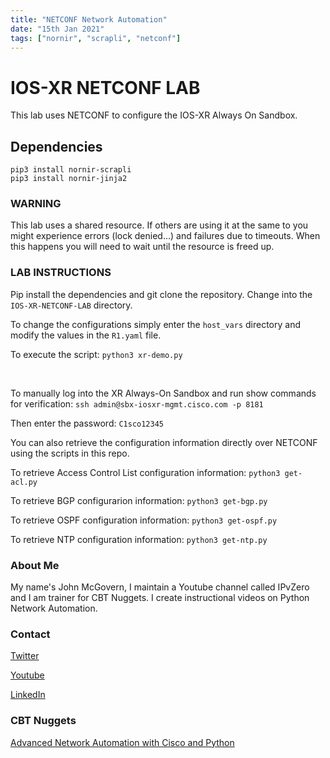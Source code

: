 ```yaml
---
title: "NETCONF Network Automation"
date: "15th Jan 2021"
tags: ["nornir", "scrapli", "netconf"]
---
```


# IOS-XR NETCONF LAB
This lab uses NETCONF to configure the IOS-XR Always On Sandbox.

## Dependencies

```
pip3 install nornir-scrapli
pip3 install nornir-jinja2 
```

### WARNING
This lab uses a shared resource. If others are using it at the same to you might experience errors (lock denied...) and failures due to timeouts.
When this happens you will need to wait until the resource is freed up.

### LAB INSTRUCTIONS
Pip install the dependencies and git clone the repository. Change into the ```IOS-XR-NETCONF-LAB``` directory.

To change the configurations simply enter the ```host_vars``` directory and modify the values in the ```R1.yaml``` file.

To execute the script:
```python3 xr-demo.py```

&nbsp;
&nbsp;

To manually log into the XR Always-On Sandbox and run show commands for verification:
```ssh admin@sbx-iosxr-mgmt.cisco.com -p 8181```

Then enter the password: 
```C1sco12345```







You can also retrieve the configuration information directly over NETCONF using the scripts in this repo.

To retrieve Access Control List configuration information:
```python3 get-acl.py```

To retrieve BGP configurarion information:
```python3 get-bgp.py```

To retrieve OSPF configuration information:
```python3 get-ospf.py```

To retrieve NTP configuration information:
```python3 get-ntp.py```




### About Me
My name's John McGovern, I maintain a Youtube channel called IPvZero and I am trainer for CBT Nuggets. 
I create instructional videos on Python Network Automation.

### Contact

[Twitter](https://twitter.com/IPvZero)

[Youtube](https://youtube.com/c/IPvZero)

[LinkedIn](https://www.linkedin.com/in/ipvzero)

### CBT Nuggets 

[Advanced Network Automation with Cisco and Python](http://learn.gg/adv-net)

